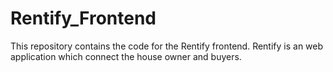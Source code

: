 # Rentify_Frontend
This repository contains the code for the Rentify frontend. Rentify is an web application which connect the house owner and buyers.
